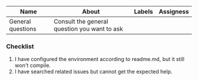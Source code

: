 |Name             |About                                        |Labels|Assigness|
|-----------------|---------------------------------------------|------|---------|
|General questions| Consult the general question you want to ask|      |         |

### Checklist

1. I have configured the environment according to readme.md, but it still won't compile.
2. I have searched related issues but cannot get the expected help.

